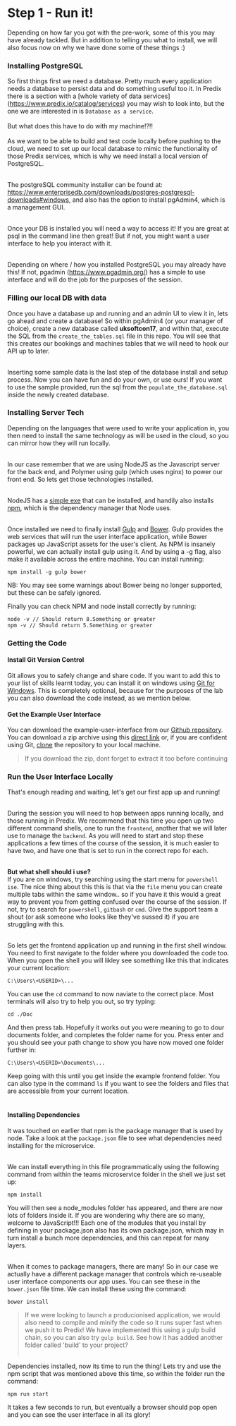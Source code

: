 # Step 1 - Run it!

Depending on how far you got with the pre-work, some of this you may have already tackled. But in addition to telling you what to install, we will also focus now on why we have done some of these things :)

### Installing PostgreSQL

So first things first we need a database. Pretty much every application needs a database to persist data and do something useful too it. In Predix there is a section with a [whole variety of data services] (https://www.predix.io/catalog/services) you may wish to look into, but the one we are interested in is `Database as a service`.<br/><br/>
But what does this have to do with my machine!?!!<br/><br/>
As we want to be able to build and test code locally before pushing to the cloud, we need to set up our local database to mimic the functionality of those Predix services, which is why we need install a local version of PostgreSQL.<br/><br/>

The postgreSQL community installer can be found at: https://www.enterprisedb.com/downloads/postgres-postgresql-downloads#windows, and also has the option to install pgAdmin4, which is a management GUI.<br/><br/>

Once your DB is installed you will need a way to access it! If you are great at psql in the command line then great! But if not, you might want a user interface to help you interact with it.<br><br/>

Depending on where / how you installed PostgreSQL you may already have this! If not, pgadmin (https://www.pgadmin.org/) has a simple to use interface and will do the job for the purposes of the session.

### Filling our local DB with data

Once you have a database up and running and an admin UI to view it in, lets go ahead and create a database! So within pgAdmin4 (or your manager of choice), create a new database called <b>uksoftcon17</b>, and within that, execute the SQL from the `create_the_tables.sql` file in this repo. You will see that this creates our bookings and machines tables that we will need to hook our API up to later.<br/><br/>

Inserting some sample data is the last step of the database install and setup process. Now you can have fun and do your own, or use ours! If you want to use the sample provided, run the sql from the `populate_the_database.sql` inside the newly created database.

### Installing Server Tech

Depending on the languages that were used to write your application in, you then need to install the same technology as will be used in the cloud, so you can mirror how they will run locally.<br/><br/>

In our case remember that we are using NodeJS as the Javascript server for the back end, and Polymer using gulp (which uses nginx) to power our front end. So lets get those technologies installed.<br/><br/>

NodeJS has a [simple exe](https://nodejs.org/en/download/) that can be installed, and handily also installs [npm](https://www.npmjs.com/), which is the dependency manager that Node uses.<br/><br/>

Once installed we need to finally install [Gulp](https://gulpjs.com/) and [Bower](https://bower.io/). Gulp provides the web services that will run the user interface application, while Bower packages up JavaScript assets for the user's client. As NPM is insanely powerful, we can actually install gulp using it. And by using a -g flag, also make it available across the entire machine. You can install running:

```
npm install -g gulp bower
```

NB: You may see some warnings about Bower being no longer supported, but these can be safely ignored.

Finally you can check NPM and node install correctly by running:

```
node -v // Should return 8.Something or greater
npm -v // Should return 5.Something or greater
```

### Getting the Code

#### Install Git Version Control

Git allows you to safely change and share code. If you want to add this to your list of skills learnt today, you can install it on windows using [Git for Windows](https://git-for-windows.github.io/). This is completely optional, because for the purposes of the lab you can also download the code instead, as we mention below.

#### Get the Example User Interface

You can download the example-user-interface from our [Github repository](https://github.com/softcon17/example-user-interface). You can download a zip archive using this [direct link](https://github.com/softcon17/example-user-interface/archive/master.zip) or, if you are confident using Git, [clone](https://git-scm.com/docs/git-clone) the repository to your local machine.

> If you download the zip, dont forget to extract it too before continuing

### Run the User Interface Locally

That's enough reading and waiting, let's get our first app up and running!<br/><br/>

During the session you will need to hop between apps running locally, and those running in Predix. We recommend that this time you open up two different command shells, one to run the `frontend`, another that we will later use to manage the `backend`. As you will need to start and stop these applications a few times of the course of the session, it is much easier to have two, and have one that is set to run in the correct repo for each. <br/><br/>

<b> But what shell should i use?</b><br/>
If you are on windows, try searching using the start menu for `powershell ise`. The nice thing about this this is that via the `file` menu you can create multiple tabs within the same window.. so if you have it this would a great way to prevent you from getting confused over the course of the session. If not, try to search for `powershell`, `gitbash` or `cmd`. Give the support team a shout (or ask someone who looks like they've sussed it) if you are struggling with this.<br/><br/>

So lets get the frontend application up and running in the first shell window. You need to first navigate to the folder where you downloaded the code too. When you open the shell you will likley see something like this that indicates your current location:
```
C:\Users\<USERID>\...
```

You can use the `cd` command to now naviate to the correct place. Most terminals will also try to help you out, so try typing:
```
cd ./Doc
```
And then press tab. Hopefully it works out you were meaning to go to dour documents folder, and completes the folder name for you. Press enter and you should see your path change to show you have now moved one folder further in:
```
C:\Users\<USERID>\Documents\...
```
Keep going with this until you get inside the example frontend folder. You can also type in the command `ls` if you want to see the folders and files that are accessible from your current location.<br/><br/>

#### Installing Dependencies

It was touched on earlier that npm is the package manager that is used by node. Take a look at the `package.json` file to see what dependencies need installing for the microservice.<br/><br/>

We can install everything in this file programmatically using the following command from within the teams microservice folder in the shell we just set up:

```
npm install
```

You will then see a node_modules folder has appeared, and there are now lots of folders inside it. If you are wondering why there are so many, welcome to JavaScript!!! Each one of the modules that you install by defining in your package.json also has its own package.json, which may in turn install a bunch more dependencies, and this can repeat for many layers.<br/><br/>

When it comes to package managers, there are many! So in our case we actually have a different package manager that controls which re-useable user interface components our app uses. You can see these in the `bower.json` file time. We can install these using the command:

```
bower install
```

>If we were looking to launch a producionised application, we would also need to compile and minify the code so it runs super fast when we push it to Predix! We have implemented this using a gulp build chain, so you can also try `gulp build`. See how it has added another folder called 'build' to your project?<br/><br/>

Dependencies installed, now its time to run the thing! Lets try and use the npm script that was mentioned above this time, so within the folder run the command:

```
npm run start
```

It takes a few seconds to run, but eventually a browser should pop open and you can see the user interface in all its glory!

